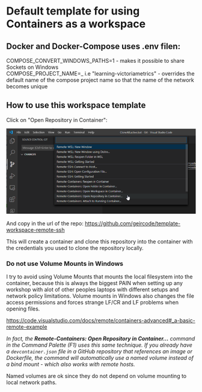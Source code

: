 # Default template for using Containers as a workspace

## Docker and Docker-Compose uses .env filen:
COMPOSE_CONVERT_WINDOWS_PATHS=1
    - makes it possible to share Sockets on Windows    
COMPOSE_PROJECT_NAME=<name>_<id> i.e "learning-victoriametrics"
    - overrides the default name of the compose project name so that the name of the network becomes unique

## How to use this workspace template

Click on "Open Repository in Container":

![image-20200315121957102](files/image-20200315121957102.png)

And copy in the url of the repo: https://github.com/geircode/template-workspace-remote-ssh

This will create a container and clone this repository into the container with the credentials you used to clone the repository locally.

### Do not use Volume Mounts in Windows

I try to avoid using Volume Mounts that mounts the local filesystem into the container, because this is always the biggest PAIN when setting up any workshop with alot of other peoples laptops with different setups and network policy limitations. Volume mounts in Windows also changes the file access permissions and forces strange LF/CR and LF problems when opening files.

https://code.visualstudio.com/docs/remote/containers-advanced#_a-basic-remote-example

*In fact, the **Remote-Containers: Open Repository in Container...** command in the Command Palette (F1) uses this same technique. If you already have a `devcontainer.json` file in a GitHub repository that references an image or Dockerfile, the command will automatically use a named volume instead of a bind mount - which also works with remote hosts.*

Named volumes are ok since they do not depend on volume mounting to local network paths.

